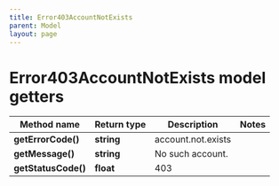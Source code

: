 ```yaml
---
title: Error403AccountNotExists
parent: Model
layout: page
---
```


# Error403AccountNotExists model getters

Method name | Return type | Description | Notes
------------ | ------------- | ------------- | -------------
**getErrorCode()** | **string** | account.not.exists |
**getMessage()** | **string** | No such account. |
**getStatusCode()** | **float** | 403 |

